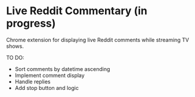 # Live Reddit Commentary (in progress)
 Chrome extension for displaying live Reddit comments while streaming TV shows.

TO DO:
- Sort comments by datetime ascending
- Implement comment display
- Handle replies
- Add stop button and logic
